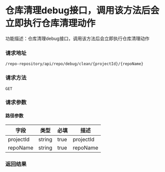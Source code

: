 # 仓库清理debug接口，调用该方法后会立即执行仓库清理动作
功能描述：仓库清理debug接口，调用该方法后会立即执行仓库清理动作

### 请求地址
```
/repo-repository/api/repo/debug/clean/{projectId}/{repoName}
```

### 请求方法
`GET`
### 请求参数
#### 路径参数

| 字段 | 类型 | 必填 | 描述 |
| -------- | -------- | -------- | -------- |
| projectId     | string   | true       | projectId |
| repoName     | string   | true       | repoName |




### 返回结果

